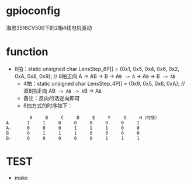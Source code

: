 
# gpioconfig
海思3516CV500下的2相4线电机驱动   

# function
* 8拍：static unsigned char LensStep_8P[] = {0x1, 0x5, 0x4, 0x6, 0x2, 0xA, 0x8, 0x9};	 // 8拍正向	A -> AB -> B -> A`B -> A` -> A`B` -> B` -> AB`
    * 4拍：static unsigned char LensStep_4P[] = {0x9, 0x5, 0x6, 0xA};	// 双8拍正向 	AB` -> AB -> A`B -> A`B`
    * 备注：反向的话逆向即可
    * 8拍方式的时序如下：
```
         A     B     C     D     E     F     G     H（时序）
A       1     1     0     0     0     0     0     1
A-      0     0     0     1     1     1     0     0
B       0     1     1     1     0     0     0     0
B-      0     0     0     0     0     1     1     1
```

# TEST
* make  

